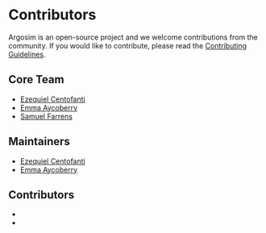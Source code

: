 # Contributors
Argosim is an open-source project and we welcome contributions from the community. If you would like to contribute, please read the [Contributing Guidelines]().

## Core Team
- [Ezequiel Centofanti](https://github.com/CentofantiEze)
- [Emma Aycoberry](https://github.com/Emmaaycoberry)
- [Samuel Farrens](https://github.com/sfarrens)

## Maintainers
- [Ezequiel Centofanti](https://github.com/CentofantiEze)
- [Emma Aycoberry](https://github.com/Emmaaycoberry)

## Contributors
- 
-